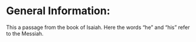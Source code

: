 # General Information:

This a passage from the book of Isaiah. Here the words “he” and “his” refer to the Messiah.